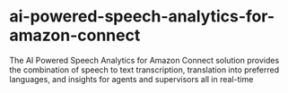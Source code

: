 # ai-powered-speech-analytics-for-amazon-connect
The AI Powered Speech Analytics for Amazon Connect solution provides the combination of speech to text transcription, translation into preferred languages, and insights for agents and supervisors all in real-time
